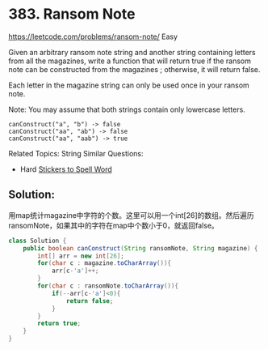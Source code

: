 # 383. Ransom Note
<https://leetcode.com/problems/ransom-note/>
Easy

Given an arbitrary ransom note string and another string containing letters from all the magazines, write a function that will return true if the ransom note can be constructed from the magazines ; otherwise, it will return false.

Each letter in the magazine string can only be used once in your ransom note.

Note:
You may assume that both strings contain only lowercase letters.

    canConstruct("a", "b") -> false
    canConstruct("aa", "ab") -> false
    canConstruct("aa", "aab") -> true

Related Topics: String
Similar Questions: 
* Hard [Stickers to Spell Word](https://leetcode.com/problems/stickers-to-spell-word/)

## Solution:
用map统计magazine中字符的个数。这里可以用一个int[26]的数组。然后遍历ransomNote，如果其中的字符在map中个数小于0，就返回false。
```java
class Solution {
    public boolean canConstruct(String ransomNote, String magazine) {
        int[] arr = new int[26];
        for(char c : magazine.toCharArray()){
            arr[c-'a']++;
        }
        for(char c : ransomNote.toCharArray()){
            if(--arr[c-'a']<0){
                return false;
            }
        }
        return true;
    }
}
```